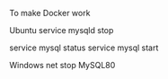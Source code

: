 To make Docker work

Ubuntu
service mysqld stop

service mysql status
service mysql start

Windows
net stop MySQL80
